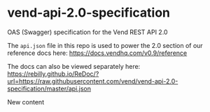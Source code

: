 # vend-api-2.0-specification

OAS (Swagger) specification for the Vend REST API 2.0

The `api.json` file in this repo is used to power the 2.0 section of our reference docs here:
https://docs.vendhq.com/v0.9/reference

The docs can also be viewed separately here:  
https://rebilly.github.io/ReDoc/?url=https://raw.githubusercontent.com/vend/vend-api-2.0-specification/master/api.json

New content
